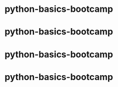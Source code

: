 # python-basics-bootcamp
# python-basics-bootcamp
# python-basics-bootcamp
# python-basics-bootcamp
